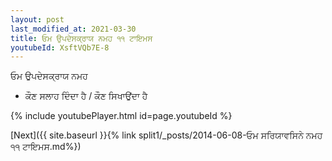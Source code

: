 ```yaml
---
layout: post
last_modified_at: 2021-03-30
title: ਓਮ ਉਪਦੇਸਕ੍ਰਾਯ ਨਮਹ ੧੧ ਟਾਇਮਸ
youtubeId: XsftVQb7E-8
---
```

 
 
 ਓਮ ਉਪਦੇਸਕ੍ਰਾਯ ਨਮਹ  
 
 -  ਕੌਣ ਸਲਾਹ ਦਿੰਦਾ ਹੈ / ਕੌਣ ਸਿਖਾਉਂਦਾ ਹੈ 
 
  
 
  
 
 
 
 
 
 


{% include youtubePlayer.html id=page.youtubeId %}
 
[Next]({{ site.baseurl }}{% link  split1/_posts/2014-06-08-ਓਮ ਸਰਿਯਾਵਸਿਨੇ ਨਮਹ ੧੧ ਟਾਇਮਸ.md%})
 
